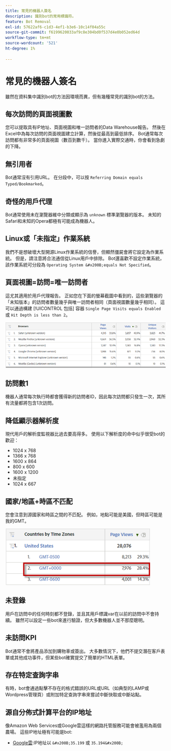 ```yaml
---
title: 常見的機器人簽名
description: 識別bot的常用標識符。
feature: Bot Removal
exl-id: 57622af6-c1d3-4ef1-b3e6-10c14f04a55c
source-git-commit: f6199620033af9c8e304bd0f537d4e0b052ed64d
workflow-type: tm+mt
source-wordcount: '521'
ht-degree: 1%

---
```


# 常見的機器人簽名

雖然在資料集中識別bot的方法因環境而異，但有幾種常見的識別bot的方法。

## 每次訪問的頁面視圖數

您可以提取具有IP地址、頁面視圖和唯一訪問者的Data Warehouse報告。 然後在Excel&#x200B;中為每次訪&#x200B;問的頁面視圖建立計算，然後從最高到最低排序。 Bot通常每次訪問都有非常多的頁面視圖（數百到數千）。 當你進入實際交通時，你會看到急劇的下降。

## 無引用者

Bot通常沒有引用URL。 在分段中，可以按 `Referring Domain equals Typed/Bookmarked`。

## 奇怪的用戶代理

Bot通常使用未在瀏覽器維中分類或顯示為 `unknown` 標準瀏覽器的版本。 未知的Safari和未知的Opera都極有可能成為機器人。

## Linux或「未指定」作業系統

我們不是想破壞大型開源Linux作業系統的信譽，但顯然僵屍會將它設定為作業系統。 但是，請注意將合法通信從Linux用戶中排除。 Bot還喜歡不設定作業系統，該作業系統可分段為 `Operating System &#x200B;equals Not Specified`。

## 頁面視圖=訪問=唯一訪問者

這尤其適用於用戶代理報告。 正如您在下面的螢幕截圖中看到的，這些瀏覽器的「未知版本」的訪問者數量幾乎與唯一訪問者相同（頁面視圖數量幾乎相同）。 這可以通過構建 [!UICONTROL 包括] 容器 `Single Page Visits equals Enabled` 或 `Hit Depth is less than 2`。

![](assets/bots-browsers-unknown.png)

## 訪問數1

機器人通常每次執行時都會獲得新的訪問者ID，因此每次訪問都只發生一次，其所有流量都將包含1次訪問。

## 降低顯示器解析度

現代用戶的解析度監視器比過去要高得多。 使用以下解析度的命中似乎很受bot的歡迎：

* 1024 x 768&#x200B;&#x200B;
* 1366 x 768
* 1600 x 864
* 800 x 600
* 1600 x 1200
* 未指定
* 1024 x 667

## 國家/地區+時區不匹配

您會注意到源國家和時區之間的不匹配。 例如，地點可能是美國，但時區可能是我的GMT。

![](assets/bots-country-time-zone.png)

## 未登錄

用戶在訪問中的任何時刻都不登錄，並且其用戶標識var在以前的訪問中不會持續。 雖然可以設定一些bot來進行驗證，但大多數機器人並不那麼聰明。

## 未訪問KPI

Bot通常不會將產品添加到購物車或簽出。 大多數情況下，他們不提交潛在客戶表單或其他成功事件，但某些bot確實提交了簡單的HTML表單。&#x200B;

## 存在特定查詢字串

有時，bot會通過點擊不存在的格式錯誤的URL或URL（如典型的LAMP或Wordpress管理頁）或附加特定查詢字串來嘗試中斷快取或中斷站點。

## 源自分佈式計算平台的IP地址

像Amazon Web Services或Google雲這樣的網路托管服務可能會被濫用為兩個農場。 這些IP地址極有可能是bot:&#x200B;
* [Google雲](https://cloud.google.com/compute/):IP地址以 `&#x200B;35.199` 或 `35.194&#x200B;`
